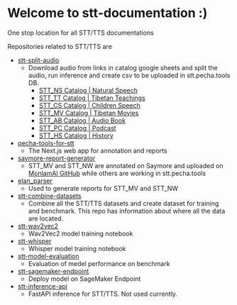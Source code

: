 # Welcome to stt-documentation :)

One stop location for all STT/TTS documentations

Repositories related to STT/TTS are 
- [stt-split-audio](https://github.com/OpenPecha/stt-split-audio)
    - Download audio from links in catalog google sheets and split the audio, run inference and create csv to be uploaded in stt.pecha.tools DB.
        - [STT_NS Catalog | Natural Speech](https://docs.google.com/spreadsheets/d/107pF1LcHgbJtCGCdGwffqIyM70eImBmgPOjUuHQfZ7g/edit?usp=sharing)
        - [STT_TT Catalog | Tibetan Teachings](https://docs.google.com/spreadsheets/d/1zX1JEUigHX5gSwfJKqeerhs_5Xxkq8wFbpVUBjrKEnc/edit?usp=sharing)
        - [STT_CS Catalog | Children Speech](https://docs.google.com/spreadsheets/d/1-WuaaWKIHJfGQhDXVSwG-v2qGqxQYVqqk7lFeHyxEzk/edit?usp=sharing)
        - [STT_MV Catalog | Tibetan Movies](https://docs.google.com/spreadsheets/d/1UOhU5Jcge89URmfagDf7Imm_QP74opOx6QsS2LaOSd0/edit?usp=sharing)
        - [STT_AB Catalog | Audio Book](https://docs.google.com/spreadsheets/d/1yKSzConuVWo8BuMDs2mabF5iiBKUz2wF--LIabFN6QE/edit?usp=sharing)
        - [STT_PC Catalog | Podcast](https://docs.google.com/spreadsheets/d/1wJ2tPcTec_KnIaN0qcn5fOhBGMzYSHBXmv3kgHYVPlg/edit?usp=sharing)
        - [STT_HS Catalog | History](https://docs.google.com/spreadsheets/d/1SjlnWsr6YVhBIW6EaS0ITmboDmEuj2VnxGRNL50OPx4/edit?usp=sharing)   
- [pecha-tools-for-stt](https://github.com/OpenPecha/pecha-tools-for-stt)
    - The Next.js web app for annotation and reports
- [saymore-report-generator](https://github.com/OpenPecha/saymore-report-generator)
    - STT_MV and STT_NW are annotated on Saymore and uploaded on [MonlamAI GitHub](https://github.com/monlamai) while others are working in stt.pecha.tools
- [elan_parser](https://github.com/OpenPecha/elan_parser)
    - Used to generate reports for STT_MV and STT_NW
- [stt-combine-datasets](https://github.com/OpenPecha/stt-combine-datasets)
    - Combine all the STT/TTS datasets and create dataset for training and benchmark. This repo has information about where all the data are located.
- [stt-wav2vec2](https://github.com/OpenPecha/stt-wav2vec2)
    - Wav2Vec2 model training notebook
- [stt-whisper](https://github.com/OpenPecha/stt-whisper)
    - Whisper model training notebook
- [stt-model-evaluation](https://github.com/OpenPecha/stt-model-evaluation)
    - Evaluation of medel performance on benchmark
- [stt-sagemaker-endpoint](https://github.com/OpenPecha/stt-sagemaker-endpoint)
    - Deploy model on SageMaker Endpoint
- [stt-inference-api](https://github.com/OpenPecha/stt-inference-api)
    - FastAPI inference for STT/TTS. Not used currently.
